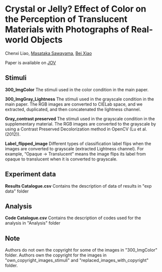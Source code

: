 # Crystal or Jelly? Effect of Color on the Perception of Translucent Materials with Photographs of Real-world Objects

Chenxi Liao, [Masataka Sawayama](https://www.mswym.com/), [Bei Xiao](https://sites.google.com/site/beixiao/?pli=1&authuser=2)

Paper is available on [JOV](https://jov.arvojournals.org/article.aspx?articleid=2778489) 

## Stimuli

**300_ImgColor**
The stimuli used in the color condition in the main paper. 

**300_ImgGray_Lightness**
The stimuli used in the grayscale condition in the main paper. The RGB images are converted to CIELab space, and we extracted, duplicated, and then concatenated the lightness channel.

**Gray_contrast preserved**
The stimuli used in the grayscale condition in the supplementary material. The RGB images are converted to the grayscale by using a Contrast Preserved Decolorization method in OpenCV (Lu et al. (2012)).

**Label_flipped_image**
Different types of classification label flips when the images are converted to grayscale (extracted Lightness channel). For example, “Opaque -> Translucent” means the image flips its label from opaque to translucent when it is converted to grayscale.

## Experiment data
**Results Catalogue.csv**
Contains the description of data of results in "exp data" folder

## Analysis
**Code Catalogue.csv**
Contains the description of codes used for the analysis in "Analysis" folder

## Note
Authors do not own the copyright for some of the images in "300_ImgColor" folder. 
Authors own the copyright for the images in "own_copyright_images_stimuli" and "replaced_images_with_copyright" folder.




